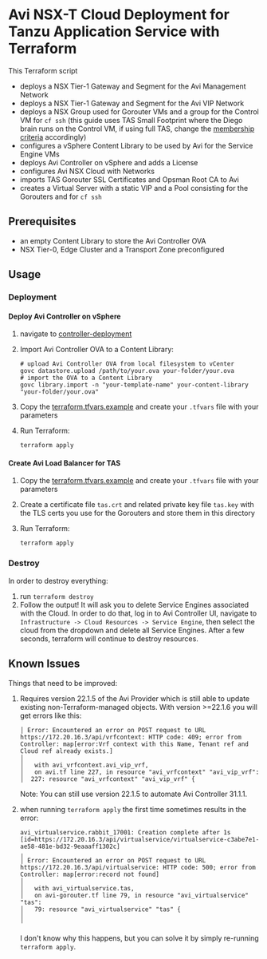 # Avi NSX-T Cloud Deployment for Tanzu Application Service with Terraform

This Terraform script

- deploys a NSX Tier-1 Gateway and Segment for the Avi Management Network
- deploys a NSX Tier-1 Gateway and Segment for the Avi VIP Network
- deploys a NSX Group used for Gorouter VMs and a group for the Control VM for `cf ssh` (this guide uses TAS Small Footprint where the Diego brain runs on the Control VM, if using full TAS, change the [membership criteria](./nsx-avi.tf#L100-L107) accordingly)
- configures a vSphere Content Library to be used by Avi for the Service Engine VMs
- deploys Avi Controller on vSphere and adds a License
- configures Avi NSX Cloud with Networks
- imports TAS Gorouter SSL Certificates and Opsman Root CA to Avi
- creates a Virtual Server with a static VIP and a Pool consisting for the Gorouters and for `cf ssh`

## Prerequisites

- an empty Content Library to store the Avi Controller OVA
- NSX Tier-0, Edge Cluster and a Transport Zone preconfigured

## Usage

### Deployment

#### Deploy Avi Controller on vSphere

1. navigate to [controller-deployment](./controller-deployment/)
1. Import Avi Controller OVA to a Content Library:

    ```shell
    # upload Avi Controller OVA from local filesystem to vCenter
    govc datastore.upload /path/to/your.ova your-folder/your.ova
    # import the OVA to a Content Library
    govc library.import -n "your-template-name" your-content-library "your-folder/your.ova"
    ```

1. Copy the [terraform.tfvars.example](./controller-deployment/terraform.tfvars.example) and create your `.tfvars` file with your parameters
1. Run Terraform:

    ```shell
    terraform apply
    ```

#### Create Avi Load Balancer for TAS

1. Copy the [terraform.tfvars.example](./terraform.tfvars.example) and create your `.tfvars` file with your parameters
1. Create a certificate file `tas.crt` and related private key file `tas.key` with the TLS certs you use for the Gorouters and store them in this directory
1. Run Terraform:

    ```shell
    terraform apply
    ```

### Destroy

In order to destroy everything:

1. run `terraform destroy`
1. Follow the output! It will ask you to delete Service Engines associated with the Cloud. In order to do that, log in to Avi Controller UI, navigate to `Infrastructure -> Cloud Resources -> Service Engine`, then select the cloud from the dropdown and delete all Service Engines. After a few seconds, terraform will continue to destroy resources.

## Known Issues

Things that need to be improved:

1. Requires version 22.1.5 of the Avi Provider which is still able to update existing non-Terraform-managed objects. With version >=22.1.6 you will get errors like this:

    ```shell
    │ Error: Encountered an error on POST request to URL https://172.20.16.3/api/vrfcontext: HTTP code: 409; error from Controller: map[error:Vrf context with this Name, Tenant ref and Cloud ref already exists.]
    │ 
    │   with avi_vrfcontext.avi_vip_vrf,
    │   on avi.tf line 227, in resource "avi_vrfcontext" "avi_vip_vrf":
    │  227: resource "avi_vrfcontext" "avi_vip_vrf" {
    ```

    Note: You can still use version 22.1.5 to automate Avi Controller 31.1.1.

1. when running `terraform apply` the first time sometimes results in the error:

    ```shell
    avi_virtualservice.rabbit_17001: Creation complete after 1s [id=https://172.20.16.3/api/virtualservice/virtualservice-c3abe7e1-ae58-481e-bd32-9eaaaff1302c]
    ╷
    │ Error: Encountered an error on POST request to URL https://172.20.16.3/api/virtualservice: HTTP code: 500; error from Controller: map[error:record not found]
    │
    │   with avi_virtualservice.tas,
    │   on avi-gorouter.tf line 79, in resource "avi_virtualservice" "tas":
    │   79: resource "avi_virtualservice" "tas" {
    │
    ╵
    ```

    I don't know why this happens, but you can solve it by simply re-running `terraform apply`.